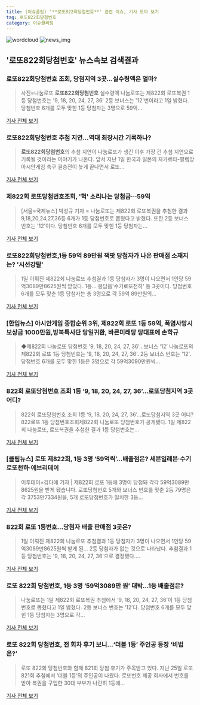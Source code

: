 ```yaml
---
title: (이슈클립) '**로또822회당첨번호**' 관련 이슈, 기사 모아 보기
tag: 로또822회당첨번호
category: 이슈클리핑
---
```

![wordcloud](https://s3.ap-northeast-2.amazonaws.com/lyrics101-wordcloud/2018-09-03-1535932383.png)
![news_img](https://user-images.githubusercontent.com/42597476/44507050-1206f400-a6e4-11e8-8d98-7ffbfebb353f.png)
## **'**로또822회당첨번호**'** 뉴스속보 검색결과
### **로또822회당첨번호** 조회, 당첨지역 3곳…실수령액은 얼마?

>사진=나눔로또 **로또822회당첨번호** 실수령액 나눔로또는 제822회 로또복권 1등 당첨번호는 '9, 18, 20, 24, 27, 36' 2등 보너스는 '12'번이라고 1일 밝혔다. 당첨번호 6개를 모두 맞힌 1등 당첨자는 3명으로 59억...

<a href="http://news20.busan.com/controller/newsController.jsp?newsId=20180903000009" target="_blank">기사 전체 보기</a>

### **로또822회당첨번호** 추첨 지연...역대 최장시간 기록하나?

>**로또822회당첨번호**의 추첨 지연이 나눔로또가 생긴 이후 가장 긴 추첨 지연으로 기록될 것이라는 이야기가 나온다. 앞서 지난 1일 한국과 일본의 자카르타-팔렘방 아시안게임 축구 결승전이 늦게 끝나면서 로또...

<a href="http://www.kookje.co.kr/news2011/asp/newsbody.asp?code=0300&key=20180903.99099000587" target="_blank">기사 전체 보기</a>

### 제822회 로또당첨번호조회, '헉' 소리나는 당첨금···59억

>[서울=국제뉴스] 박성규 기자 = 나눔로또는 제822회 로또복권을 추첨한 결과 9,18,20,24,27,36등 6개가 1등 당첨번호로 뽑혔다고 밝혔다. 또한 2등 보너스 번호는 '12'이다. 당첨번호 6개를 모두 맞힌 1등 당첨자는...

<a href="http://www.gukjenews.com/news/articleView.html?idxno=984638" target="_blank">기사 전체 보기</a>

### **로또822회당첨번호**,1등 59억 89만원 잭팟 당첨자가 나온 판매점 소재지는? '시선강탈'

>1일 이뤄진 제822회 나눔로또 추첨결과 1등 당첨자가 3명이 나오면서 1인당 59억3089만8625원씩 받았다. 1등... 봉담읍'수기로또천하' 등 3곳이다. 당첨번호 6개를 모두 맞춘 1등 당첨자는 총 3명으로 각 59억 89만원의...

<a href="http://www.joongdo.co.kr/main/view.php?key=20180903000732078" target="_blank">기사 전체 보기</a>

### [한입뉴스] 아시안게임 종합순위 3위, 제822회 로또 1등 59억, 폭염사망시 보상금 1000만원,방북특사단 당일귀환, 바른미래당 당대표에 손학규

>◆제822회 나눔로또 당첨번호 '9, 18, 20, 24, 27, 36'…보너스 ‘12’ 나눔로또의 제822회 로또 1등 당첨번호는 '9, 18, 20, 24, 27, 36'. 2등 보너스 번호는 '12'. 당첨번호 6개를 모두 맞힌 1등은 3명으로 각 59억3090만원씩...

<a href="http://www.econovill.com/news/articleView.html?idxno=345257" target="_blank">기사 전체 보기</a>

### 822회 로또당첨번호 조회 1등 ‘9, 18, 20, 24, 27, 36’…로또당첨지역 3곳 어디?

>822회 로또당첨번호 조회 1등 ‘9, 18, 20, 24, 27, 36’…로또당첨지역 3곳 어디?822로또 1등 당첨번호조회제822회 나눔로또 당첨번호가 공개됐다. 1일 제822회 나눔로또, 로또복권을 추첨한 결과 1등 당첨번호는...

<a href="http://www.kookje.co.kr/news2011/asp/newsbody.asp?code=0200&key=20180903.99099000538" target="_blank">기사 전체 보기</a>

### [클립뉴스] 로또 제822회, 1등 3명 ‘59억씩’…배출점은? 세븐일레븐·수기로또천하·에브리데이

>이투데이=김다애 기자 | 제822회 로또 1등에 3명이 당첨돼 각각 59억3089만8625원을 받게 됐습니다. 로또당첨번호 5개와 보너스 번호를 맞춘 2등 79명은 각 3753만7334원을, 5개 로또당첨번호가 일치한 3등...

<a href="http://www.etoday.co.kr/news/section/newsview.php?idxno=1659006" target="_blank">기사 전체 보기</a>

### 822회 로또 1등번호...당첨자 배출 판매점 3곳은?

>1일 이뤄진 제822회 나눔로또 추첨결과 1등 당첨자가 3명이 나오면서 1인당 59억3089만8625원씩 받게 된... 2등 당첨자가 없는 것으로 나타났다. 추첨결과 1등 당첨번호는 '9, 18, 20, 24, 27, 36'으로 결정됐다....

<a href="http://www.headlinejeju.co.kr/?mod=news&act=articleView&idxno=343774" target="_blank">기사 전체 보기</a>

### 로또 822회 당첨번호, 1등 3명 ‘59억3089만 원’ 대박…1등 배출점은?

>나눔로또는 1일 제822회 로또복권 추첨에서 ‘9, 18, 20, 24, 27, 36’이 1등 당첨번호로 뽑혔다고 1일 밝혔다. 2등 보너스 번호는 ‘12’다. 당첨번호 6개를 모두 맞힌 1등 당첨자는 3명으로 각...

<a href="http://news.donga.com/3/all/20180902/91798436/2" target="_blank">기사 전체 보기</a>

### 로또 822회 당첨번호, 전 회차 후기 보니…‘더블 1등’ 주인공 등장 ‘비법은?’

>로또 822회 당첨번호와 함께 821회 당첨 후기가 주목받고 있다. 지난 25일 로또821회 추첨에서 ‘더블 1등’의 주인공이 나왔다. 로또번호 제공 회사에서 번호를 받아 복권을 구입한 30대 부부가 나란히 1등에...

<a href="http://daily.hankooki.com/lpage/entv/201809/dh20180902112244139020.htm" target="_blank">기사 전체 보기</a>


